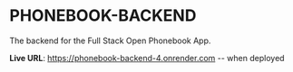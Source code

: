 ﻿# PHONEBOOK-BACKEND

The backend for the Full Stack Open Phonebook App.

**Live URL**: https://phonebook-backend-4.onrender.com -- when deployed
